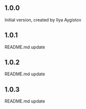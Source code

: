 ## 1.0.0

Initial version, created by Ilya Aygistov

## 1.0.1

README.md update

## 1.0.2

README.md update

## 1.0.3

README.md update
